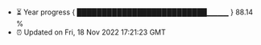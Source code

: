 - ⏳ Year progress { ██████████████████████████▁▁▁▁ } 88.14 %
- ⏰ Updated on Fri, 18 Nov 2022 17:21:23 GMT

